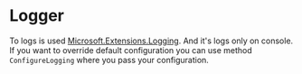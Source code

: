 # Logger

To logs is used [Microsoft.Extensions.Logging](https://learn.microsoft.com/en-us/dotnet/core/extensions/logging?tabs=command-line). And it's logs only on console. If you want to override default configuration you can use method `ConfigureLogging` where you pass your configuration.
